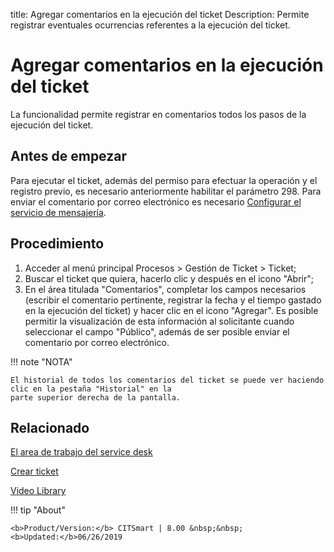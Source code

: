 title: Agregar comentarios en la ejecución del ticket 
Description: Permite registrar eventuales ocurrencias referentes a la ejecución del ticket.

# Agregar comentarios en la ejecución del ticket

La funcionalidad permite registrar en comentarios todos los pasos de la ejecución del ticket.

## Antes de empezar

Para ejecutar el ticket, además del permiso para efectuar la operación y el registro previo, es necesario anteriormente habilitar el parámetro 298.
Para enviar el comentario por correo electrónico es necesario [Configurar el servicio de mensajería][1].

##  Procedimiento

1. Acceder al menú principal Procesos > Gestión de Ticket > Ticket;
2. Buscar el ticket que quiera, hacerlo clic y después en el icono "Abrir";
3. En el área titulada "Comentarios", completar los campos necesarios (escribir el comentario pertinente, registrar la fecha y el tiempo gastado en la ejecución del ticket) y hacer clic en el icono "Agregar". Es posible permitir la visualización de esta información al solicitante cuando seleccionar el campo "Público", además de ser posible enviar el comentario por correo electrónico.

!!! note "NOTA"

    El historial de todos los comentarios del ticket se puede ver haciendo clic en la pestaña "Historial" en la 
    parte superior derecha de la pantalla.

## Relacionado


[El area de trabajo del service desk](/es-es/citsmart-platform-8/processes/tickets/use/desktop-of-service-desk.html)

[Crear ticket](/es-es/citsmart-platform-8/processes/tickets/use/create-ticket.html)

<i class='fa fa-youtube-play  fa-2x' style='color:#97ce17;vertical-align: middle;'> </i> [Video Library](https://www.youtube.com/playlist?list=PLB5qK2uzf2ROn4Xs6UdH84Ujzta2iJ6Ei)


[1]:/es-es/citsmart-platform-8/additional-features/communication-and-notification/notification/configuration/enable-messaging-within-citsmart.html

!!! tip "About"

    <b>Product/Version:</b> CITSmart | 8.00 &nbsp;&nbsp;
    <b>Updated:</b>06/26/2019

